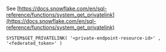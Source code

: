 See [https://docs.snowflake.com/en/sql-reference/functions/system_get_privatelink](https://docs.snowflake.com/en/sql-reference/functions/system_get_privatelink)
```
SYSTEM$GET_PRIVATELINK( '<private-endpoint-resource-id>' , '<federated_token>' )
```
